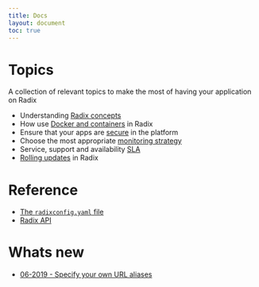 ```yaml
---
title: Docs
layout: document
toc: true
---
```


# Topics

A collection of relevant topics to make the most of having your application on Radix

- Understanding [Radix concepts](docs/topic-concepts/)
- How use [Docker and containers](docs/topic-docker/) in Radix
- Ensure that your apps are [secure](docs/topic-security/) in the platform
- Choose the most appropriate [monitoring strategy](docs/topic-monitoring/)
- Service, support and availability [SLA](docs/topic-sla/)
- [Rolling updates](docs/topic-rollingupdate/) in Radix

# Reference

- [The `radixconfig.yaml` file](docs/reference-radix-config/)
- [Radix API](docs/reference-radix-api/)

# Whats new

- [06-2019 - Specify your own URL aliases](guides/external-alias/)

